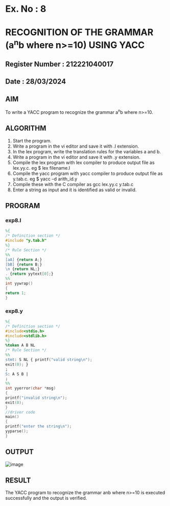 # Ex. No : 8	
# RECOGNITION OF THE GRAMMAR (a<sup>n</sup>b where n>=10) USING YACC
## Register Number : 212221040017
## Date : 28/03/2024

## AIM   
To write a YACC program to recognize the grammar a<sup>n</sup>b where n>=10.

## ALGORITHM
1.	Start the program.
2.	Write a program in the vi editor and save it with .l extension.
3.	In the lex program, write the translation rules for the variables a and b.
4.	Write a program in the vi editor and save it with .y extension.
5.	Compile the lex program with lex compiler to produce output file as lex.yy.c. eg $ lex filename.l
6.	Compile the yacc program with yacc compiler to produce output file as y.tab.c. eg $ yacc –d arith_id.y
7.	Compile these with the C compiler as gcc lex.yy.c y.tab.c
8.	Enter a string as input and it is identified as valid or invalid.
 
## PROGRAM
### exp8.l
```l
%{
/* Definition section */
#include "y.tab.h"
%}
/* Rule Section */
%%
[aA] {return A;}
[bB] {return B;}
\n {return NL;}
. {return yytext[0];}
%%
int yywrap()
{
return 1;
}
```
### exp8.y
```y
%{
/* Definition section */
#include<stdio.h>
#include<stdlib.h>
%}
%token A B NL
/* Rule Section */
%%
stmt: S NL { printf("valid string\n");
exit(0); }
;
S: A S B |
;
%%
int yyerror(char *msg)
{
printf("invalid string\n");
exit(0);
}
//driver code
main()
{
printf("enter the string\n");
yyparse();
}
```

## OUTPUT 
![image](https://github.com/Anbuselvan04/19CS409-Compiler-Design-Lab/assets/119410896/73563791-20bb-4268-8cd6-8e3efc2a92b1)

## RESULT
The YACC program to recognize the grammar anb where n>=10 is executed successfully and the output is verified.
